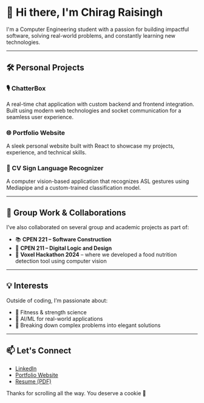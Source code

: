 # 👋 Hi there, I'm Chirag Raisingh

I'm a Computer Engineering student with a passion for building impactful software, solving real-world problems, and constantly learning new technologies.

---

## 🛠️ Personal Projects

### 🎙️ ChatterBox
A real-time chat application with custom backend and frontend integration. Built using modern web technologies and socket communication for a seamless user experience.

### 🌐 Portfolio Website
A sleek personal website built with React to showcase my projects, experience, and technical skills.

### 🧠 CV Sign Language Recognizer
A computer vision-based application that recognizes ASL gestures using Mediapipe and a custom-trained classification model.

---

## 👥 Group Work & Collaborations

I’ve also collaborated on several group and academic projects as part of:

- 📚 **CPEN 221 – Software Construction**  
- 🔧 **CPEN 211 – Digital Logic and Design**  
- 🧪 **Voxel Hackathon 2024** – where we developed a food nutrition detection tool using computer vision

---

## 💡 Interests

Outside of coding, I’m passionate about:
- 💪 Fitness & strength science
- 🤖 AI/ML for real-world applications
- 🧩 Breaking down complex problems into elegant solutions

---

## 📫 Let's Connect

- [LinkedIn](https://linkedin.com/in/your-profile)
- [Portfolio Website](https://github.com/ChiragRaisingh/Portfolio-App) 
- [Resume (PDF)](#) 


Thanks for scrolling all the way. You deserve a cookie 🍪
